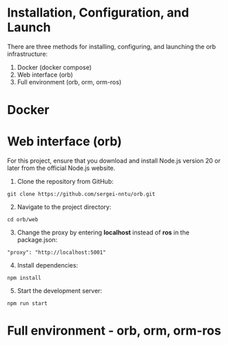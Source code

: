 # Installation, Configuration, and Launch
There are three methods for installing, configuring, and launching the orb infrastructure:

1. Docker (docker compose)
2. Web interface (orb) 
3. Full environment (orb, orm, orm-ros)

# Docker


# Web interface (orb)
For this project, ensure that you download and install Node.js version 20 or later from the official Node.js website.

1. Clone the repository from GitHub:

```
git clone https://github.com/sergei-nntu/orb.git
```

2. Navigate to the project directory:
```
cd orb/web
```

3. Change the proxy by entering **localhost** instead of **ros** in the package.json:
```
"proxy": "http://localhost:5001"
```

4. Install dependencies:
```
npm install
```

5. Start the development server:
```
npm run start
```

# Full environment - orb, orm, orm-ros